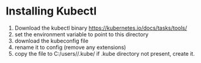 # Installing Kubectl
1. Download the kubectl binary
	https://kubernetes.io/docs/tasks/tools/
2. set the environment variable to point to this directory
3. download the kubeconfig file
4. rename it to config (remove any extensions)
5. copy the file to C:/users/<username>/.kube/
     if .kube directory not present, create it.